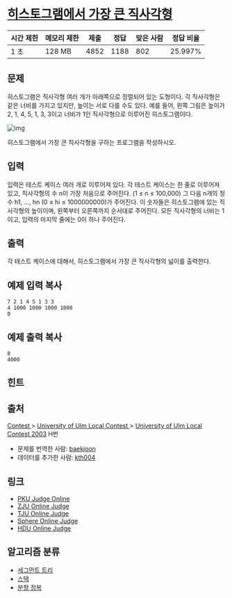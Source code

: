 # [히스토그램에서 가장 큰 직사각형](https://www.acmicpc.net/problem/6549)

| 시간 제한 | 메모리 제한 | 제출   | 정답   | 맞은 사람 | 정답 비율   |
| ----- | ------ | ---- | ---- | ----- | ------- |
| 1 초   | 128 MB | 4852 | 1188 | 802   | 25.997% |

## 문제

히스토그램은 직사각형 여러 개가 아래쪽으로 정렬되어 있는 도형이다. 각 직사각형은 같은 너비를 가지고 있지만, 높이는 서로 다를 수도 있다. 예를 들어, 왼쪽 그림은 높이가 2, 1, 4, 5, 1, 3, 3이고 너비가 1인 직사각형으로 이루어진 히스토그램이다.

![img](https://www.acmicpc.net/upload/images/histogram.png)

히스토그램에서 가장 큰 직사각형을 구하는 프로그램을 작성하시오.

## 입력

입력은 테스트 케이스 여러 개로 이루어져 있다. 각 테스트 케이스는 한 줄로 이루어져 있고, 직사각형의 수 n이 가장 처음으로 주어진다. (1 ≤ n ≤ 100,000) 그 다음 n개의 정수 h1, ..., hn (0 ≤ hi ≤ 1000000000)가 주어진다. 이 숫자들은 히스토그램에 있는 직사각형의 높이이며, 왼쪽부터 오른쪽까지 순서대로 주어진다. 모든 직사각형의 너비는 1이고, 입력의 마지막 줄에는 0이 하나 주어진다.

## 출력

각 테스트 케이스에 대해서, 히스토그램에서 가장 큰 직사각형의 넓이를 출력한다.

## 예제 입력 복사

```
7 2 1 4 5 1 3 3
4 1000 1000 1000 1000
0

```

## 예제 출력 복사

```
8
4000

```

## 힌트

## 출처

[Contest ](https://www.acmicpc.net/category/45)> [University of Ulm Local Contest ](https://www.acmicpc.net/category/170)> [University of Ulm Local Contest 2003](https://www.acmicpc.net/category/detail/750) H번

- 문제를 번역한 사람: [baekjoon](https://www.acmicpc.net/user/baekjoon)
- 데이터를 추가한 사람: [kth004](https://www.acmicpc.net/user/kth004)

## 링크

- [PKU Judge Online](http://poj.org/problem?id=2559)
- [ZJU Online Judge](http://acm.zju.edu.cn/onlinejudge/showProblem.do?problemCode=1985)
- [TJU Online Judge](http://acm.tju.edu.cn/toj/showp1800.html)
- [Sphere Online Judge](http://www.spoj.com/problems/HISTOGRA/)
- [HDU Online Judge](http://acm.hdu.edu.cn/showproblem.php?pid=1506)

## 알고리즘 분류

- [세그먼트 트리](https://www.acmicpc.net/problem/tag/%EC%84%B8%EA%B7%B8%EB%A8%BC%ED%8A%B8%20%ED%8A%B8%EB%A6%AC)
- [스택](https://www.acmicpc.net/problem/tag/%EC%8A%A4%ED%83%9D)
- [분할 정복](https://www.acmicpc.net/problem/tag/%EB%B6%84%ED%95%A0%20%EC%A0%95%EB%B3%B5)